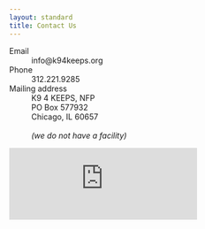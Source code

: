 ```yaml
---
layout: standard
title: Contact Us
---
```

<div class="row">
  <div class="col-md-4">
    <dl class="dl-horizontal">
      <dt>Email</dt>
      <dd>info@k94keeps.org</dd>
      <dt>Phone</dt>
      <dd>312.221.9285</dd>
      <dt>Mailing address</dt>
      <dd>
        K9 4 KEEPS, NFP<br />
        PO Box 577932<br />
        Chicago, IL 60657<br />
        <br />
        <em>(we do not have a facility)</em>
      </dd>
    </dl>
  </div><!-- /col-med-4 -->
  <div class="col-md-8 text-center">
    <iframe src="https://www.facebook.com/plugins/page.php?href=https%3A%2F%2Fwww.facebook.com%2Fk94keeps&tabs&width=340&height=130&small_header=false&adapt_container_width=true&hide_cover=false&show_facepile=false&appId" width="340" height="130" style="border:none;overflow:hidden" scrolling="no" frameborder="0" allowTransparency="true"></iframe>
  </div><!-- /col-med-8 -->
</div> <!-- /row -->
